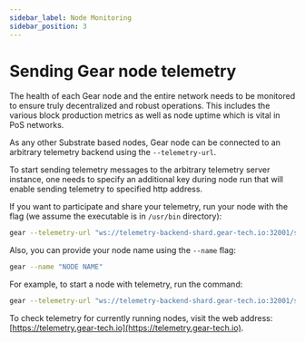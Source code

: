 ```yaml
---
sidebar_label: Node Monitoring
sidebar_position: 3
---
```


# Sending Gear node telemetry

The health of each Gear node and the entire network needs to be monitored to ensure truly decentralized and robust operations. This includes the various block production metrics as well as node uptime which is vital in PoS networks.

As any other Substrate based nodes, Gear node can be connected to an arbitrary telemetry backend using the `--telemetry-url`.

To start sending telemetry messages to the arbitrary telemetry server instance, one needs to specify an additional key during node run that will enable sending telemetry to specified http address.

If you want to participate and share your telemetry, run your node with the flag (we assume the executable is in `/usr/bin` directory):

```sh
gear --telemetry-url "ws://telemetry-backend-shard.gear-tech.io:32001/submit 0"
```

Also, you can provide your node name using the `--name` flag:

```sh
gear --name "NODE NAME"
```

For example, to start a node with telemetry, run the command:

```sh
gear --telemetry-url "ws://telemetry-backend-shard.gear-tech.io:32001/submit 0" --name "My_Gear_node_name"
```

To check telemetry for currently running nodes, visit the web address: [https://telemetry.gear-tech.io](https://telemetry.gear-tech.io).
